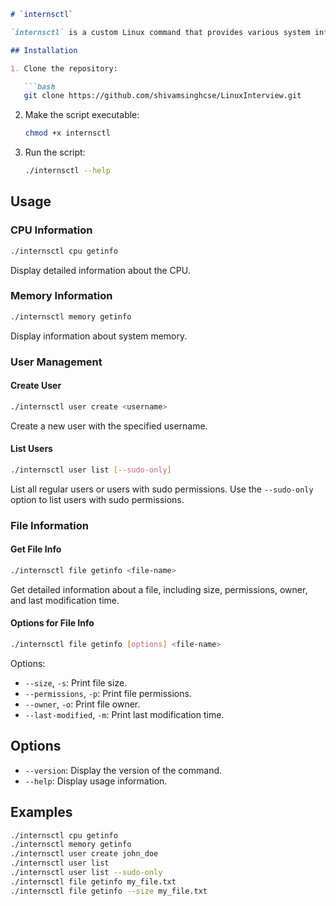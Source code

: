 

```markdown
# `internsctl`

`internsctl` is a custom Linux command that provides various system information and user management functionalities.

## Installation

1. Clone the repository:

   ```bash
   git clone https://github.com/shivamsinghcse/LinuxInterview.git
   ```

2. Make the script executable:

   ```bash
   chmod +x internsctl
   ```

3. Run the script:

   ```bash
   ./internsctl --help
   ```

## Usage

### CPU Information

```bash
./internsctl cpu getinfo
```

Display detailed information about the CPU.

### Memory Information

```bash
./internsctl memory getinfo
```

Display information about system memory.

### User Management

#### Create User

```bash
./internsctl user create <username>
```

Create a new user with the specified username.

#### List Users

```bash
./internsctl user list [--sudo-only]
```

List all regular users or users with sudo permissions. Use the `--sudo-only` option to list users with sudo permissions.

### File Information

#### Get File Info

```bash
./internsctl file getinfo <file-name>
```

Get detailed information about a file, including size, permissions, owner, and last modification time.

#### Options for File Info

```bash
./internsctl file getinfo [options] <file-name>
```

Options:
- `--size`, `-s`: Print file size.
- `--permissions`, `-p`: Print file permissions.
- `--owner`, `-o`: Print file owner.
- `--last-modified`, `-m`: Print last modification time.

## Options

- `--version`: Display the version of the command.
- `--help`: Display usage information.

## Examples

```bash
./internsctl cpu getinfo
./internsctl memory getinfo
./internsctl user create john_doe
./internsctl user list
./internsctl user list --sudo-only
./internsctl file getinfo my_file.txt
./internsctl file getinfo --size my_file.txt
```

